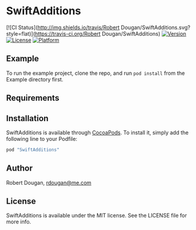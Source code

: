 # SwiftAdditions

[![CI Status](http://img.shields.io/travis/Robert Dougan/SwiftAdditions.svg?style=flat)](https://travis-ci.org/Robert Dougan/SwiftAdditions)
[![Version](https://img.shields.io/cocoapods/v/SwiftAdditions.svg?style=flat)](http://cocoapods.org/pods/SwiftAdditions)
[![License](https://img.shields.io/cocoapods/l/SwiftAdditions.svg?style=flat)](http://cocoapods.org/pods/SwiftAdditions)
[![Platform](https://img.shields.io/cocoapods/p/SwiftAdditions.svg?style=flat)](http://cocoapods.org/pods/SwiftAdditions)

## Example

To run the example project, clone the repo, and run `pod install` from the Example directory first.

## Requirements

## Installation

SwiftAdditions is available through [CocoaPods](http://cocoapods.org). To install
it, simply add the following line to your Podfile:

```ruby
pod "SwiftAdditions"
```

## Author

Robert Dougan, rdougan@me.com

## License

SwiftAdditions is available under the MIT license. See the LICENSE file for more info.
